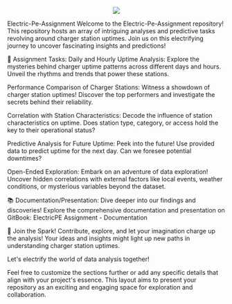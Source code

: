 <p align="center">
  <img src="https://electricpe.com/wp-content/uploads/2023/02/electric_pe_logo_Horizontal.png">
</p>
Electric-Pe-Assignment
Welcome to the Electric-Pe-Assignment repository! This repository hosts an array of intriguing analyses and predictive tasks revolving around charger station uptimes. Join us on this electrifying journey to uncover fascinating insights and predictions!

🚀 Assignment Tasks:
Daily and Hourly Uptime Analysis:
Explore the mysteries behind charger uptime patterns across different days and hours. Unveil the rhythms and trends that power these stations.

Performance Comparison of Charger Stations:
Witness a showdown of charger station uptimes! Discover the top performers and investigate the secrets behind their reliability.

Correlation with Station Characteristics:
Decode the influence of station characteristics on uptime. Does station type, category, or access hold the key to their operational status?

Predictive Analysis for Future Uptime:
Peek into the future! Use provided data to predict uptime for the next day. Can we foresee potential downtimes?

Open-Ended Exploration:
Embark on an adventure of data exploration! Uncover hidden correlations with external factors like local events, weather conditions, or mysterious variables beyond the dataset.

📚 Documentation/Presentation:
Dive deeper into our findings and discoveries! Explore the comprehensive documentation and presentation on GitBook:
ElectricPE Assignment - Documentation

🌟 Join the Spark!
Contribute, explore, and let your imagination charge up the analysis! Your ideas and insights might light up new paths in understanding charger station uptimes.

Let's electrify the world of data analysis together!

Feel free to customize the sections further or add any specific details that align with your project's essence. This layout aims to present your repository as an exciting and engaging space for exploration and collaboration.





